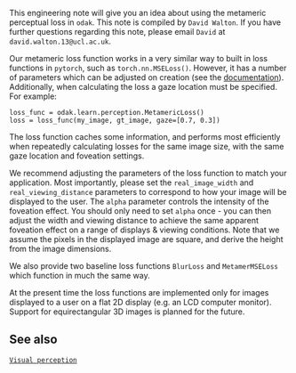 This engineering note will give you an idea about using the metameric perceptual loss in `odak`. 
This note is compiled by `David Walton`. 
If you have further questions regarding this note, please email `David` at `david.walton.13@ucl.ac.uk`.

Our metameric loss function works in a very similar way to built in loss functions in `pytorch`, such as `torch.nn.MSELoss()`. 
However, it has a number of parameters which can be adjusted on creation (see the [documentation](../odak/learn/perception/metameric_loss.md)). 
Additionally, when calculating the loss a gaze location must be specified. For example:

```
loss_func = odak.learn.perception.MetamericLoss()
loss = loss_func(my_image, gt_image, gaze=[0.7, 0.3])
```

The loss function caches some information, and performs most efficiently when repeatedly calculating losses for the same image size, with the same gaze location and foveation settings.

We recommend adjusting the parameters of the loss function to match your application. 
Most importantly, please set the `real_image_width` and `real_viewing_distance` parameters to correspond to how your image will be displayed to the user. 
The `alpha` parameter controls the intensity of the foveation effect. 
You should only need to set `alpha` once - you can then adjust the width and viewing distance to achieve the same apparent foveation effect on a range of displays & viewing conditions.
Note that we assume the pixels in the displayed image are square, and derive the height from the image dimensions.

We also provide two baseline loss functions `BlurLoss` and `MetamerMSELoss` which function in much the same way.

At the present time the loss functions are implemented only for images displayed to a user on a flat 2D display (e.g. an LCD computer monitor). 
Support for equirectangular 3D images is planned for the future.

## See also

[`Visual perception`](../perception.md)
